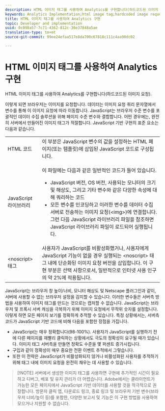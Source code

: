 ```yaml
---
description: HTML 이미지 태그를 사용하여 Analytics를 구현합니다(하드코드된 이미지 요청).
keywords: Analytics Implementation;html image tag;hardcoded image request
title: HTML 이미지 태그를 사용하여 Analytics 구현
topic: Developer and implementation
uuid: 0c098a57-7c71-4362-812c-36e37848a5ae
translation-type: tm+mt
source-git-commit: 99ee24efaa517e8da700c67818c111c4aa90dc02

---
```



# HTML 이미지 태그를 사용하여 Analytics 구현

HTML 이미지 태그를 사용하여 Analytics를 구현합니다(하드코드된 이미지 요청).

이렇게 되면 브라우저는 이미지를 요청합니다. 데이터는 이미지 요청 쿼리 문자열에서 변수를 통해 이 이미지 요청에 따라 이동합니다. JavaScript는 브라우저 수준 변수를 포괄적인 데이터 수집 솔루션을 위해 페이지 수준 변수와 결합합니다. 어떤 경우에는, 완전히 서버에서 만들어진 이미지 태그가 적절합니다. JavaScript 기반 구현의 표준 요소는 다음과 같습니다.

<table id="table_20BBE4387F234CF199E6C99741AF265C"> 
 <tbody> 
  <tr> 
   <td> HTML 코드 </td> 
   <td> 이 부분은 JavaScript 변수의 값을 설정하는 HTML 페이지(또는 템플릿)에 삽입된 JavaScript 코드로 구성됩니다. </td> 
  </tr> 
  <tr> 
   <td> JavaScript 라이브러리 </td> 
   <td> <p>이 파일에는 다음과 같은 일반적인 코드가 들어 있습니다. </p> 
    <ul id="ul_ED50D66F2B2B476E8D9063099995998D"> 
     <li id="li_E88F6F28EC8946469ADCEAFF2F0A4EBA">JavaScript 버전, OS 버전, 사용되는 모니터의 크기 및 해상도, 그리고 기타 변수와 같은 다양한 속성에 대해 쿼리하는 코드 </li> 
     <li id="li_5CEBE37709D943B7921447FA7054A565">모든 변수를 인코딩하고 이러한 변수를 데이터 수집 서버로 전송하는 이미지 요청(&lt;img&gt;)에 연결합니다. 그런 다음 JavaScript 라이브러리 파일을 참조하면 JavaScript 라이브러리 파일이 로드되어 실행됩니다. </li> 
    </ul> </td> 
  </tr> 
  <tr> 
   <td> &lt;noscript&gt; 태그 </td> 
   <td> 사용자가 JavaScript를 비활성화했거나, 사용자에게 JavaScript 기능이 없을 경우 실행되는 &lt;noscript&gt; 태그 내에 단순화된 이미지 요청 버전을 삽입합니다. 이 구현 부분은 선택 사항으로서, 일반적으로 인터넷 사용 인구의 약 2%에 적용됩니다. </td> 
  </tr> 
 </tbody> 
</table>

JavaScript는 브라우저 창 높이/너비, 모니터 해상도 및 Netscape 플러그인과 같이, 서버에 사용할 수 없는 브라우저 설정을 감지할 수 있습니다. 이러한 변수들은 서버측 방법을 사용하여 이미지 태그를 만드는 것으로는 캡처할 수 없습니다. JavaScript는 브라우저 및 프록시 서버 캐싱을 극복하기 위해 이미지 요청에서 무작위 숫자를 설정합니다. 이렇게 하면 모든 페이지 보기를 정확하게 추적할 수 있습니다. 특정 상황에서는, 서버측 코드가 JavaScript 기반 코드에 비해 다음을 포함한 장점을 가집니다.

* JavaScript는 매우 정확합니다(98-100%). 사용자가 JavaScript를 실행하기 전에 다른 페이지를 재빨리 클릭하는 상황에서도 극도의 정확성이 요구될 때가 있습니다. 이미지 태그 서버측을 만들면 정확도 수준을 몇 퍼센트 증가시킵니다.
* 구입과 같이 정확성이 매우 중요한 전환 이벤트 추적에서 그렇습니다.
* 또한 이 전략은 JavaScript가 비활성화되지 않거나 비활성화된 사용자를 추적하기 위해 <noscript> 태그 내에 이미지 요청을 완전히 채우는 데 사용할 수 있습니다.

> [!NOTE] 서버에서 생성한 이미지 태그를 사용하면 구현에 추가적인 시간이 필요하고 디버그, 배포 및 유지 관리가 더 어렵습니다. Adobe에서는 클라이언트가 가능한 모든 페이지에서 JavaScript 기반 데이터를 사용할 것을 적극적으로 권장합니다. 방문자 클릭 맵, 다운로드 링크, 종료 링크 및 브라우저 기반 변수(브라우저 너비/높이 등)를 포함한, 다양한 보고서 및 기능은 이 구현 방법을 사용하여 모으거나 지원할 수 없습니다.

